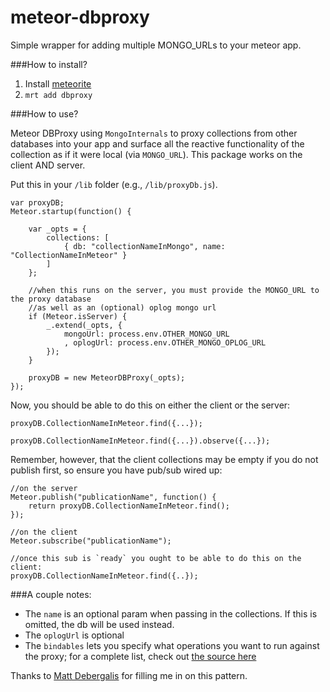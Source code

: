meteor-dbproxy
==============

Simple wrapper for adding multiple MONGO_URLs to your meteor app.

###How to install?

1. Install [meteorite](https://github.com/oortcloud/meteorite)
2. `mrt add dbproxy`

###How to use?

Meteor DBProxy using `MongoInternals` to proxy collections from other databases into your app and surface all the reactive functionality of the collection as if it were local (via `MONGO_URL`). This package works on the client AND server.

Put this in your `/lib` folder (e.g., `/lib/proxyDb.js`).

	var proxyDB;
	Meteor.startup(function() {

		var _opts = {
			collections: [
				{ db: "collectionNameInMongo", name: "CollectionNameInMeteor" }
			]
		};

		//when this runs on the server, you must provide the MONGO_URL to the proxy database
		//as well as an (optional) oplog mongo url
		if (Meteor.isServer) {
			_.extend(_opts, { 
				mongoUrl: process.env.OTHER_MONGO_URL
				, oplogUrl: process.env.OTHER_MONGO_OPLOG_URL 
			});
		}

		proxyDB = new MeteorDBProxy(_opts);
	});

Now, you should be able to do this on either the client or the server:

    proxyDB.CollectionNameInMeteor.find({...});

    proxyDB.CollectionNameInMeteor.find({...}).observe({...});


Remember, however, that the client collections may be empty if you do not publish first, so ensure you have pub/sub wired up:

	//on the server
    Meteor.publish("publicationName", function() {
    	return proxyDB.CollectionNameInMeteor.find();
	});

	//on the client
	Meteor.subscribe("publicationName");

	//once this sub is `ready` you ought to be able to do this on the client:
	proxyDB.CollectionNameInMeteor.find({..});


###A couple notes: 

- The `name` is an optional param when passing in the collections. If this is omitted, the db will be used instead.
- The `oplogUrl` is optional
- The `bindables` lets you specify what operations you want to run against the proxy; for a complete list, check out [the source here](https://github.com/meteor/meteor/blob/ff7c35c5a3781bce67c4c0a6c2f69b1cf717ad82/packages/mongo-livedata/remote_collection_driver.js#L11)

Thanks to [Matt Debergalis](https://github.com/debergalis) for filling me in on this pattern.